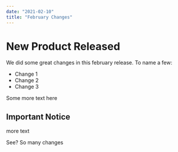 ```yaml
---
date: "2021-02-10"
title: "February Changes"
---
```


# New Product Released

We did some great changes in this february release. To name a few:

- Change 1
- Change 2
- Change 3

Some more text here

## Important Notice

more text

See? So many changes
